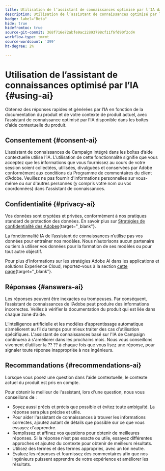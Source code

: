 ```yaml
---
title: Utilisation de l’assistant de connaissances optimisé par l’IA dans Campaign Web
description: Utilisation de l’assistant de connaissances optimisé par l’IA dans Campaign Web
badge: label="Beta"
hide: true
hidefromtoc: true
source-git-commit: 368f716e72abfe9ac22893798cf11f6fd90f2cd4
workflow-type: tm+mt
source-wordcount: '399'
ht-degree: 2%

---
```


# Utilisation de l’assistant de connaissances optimisé par l’IA {#using-ai}

Obtenez des réponses rapides et générées par l’IA en fonction de la documentation du produit et de votre contexte de produit actuel, avec l’assistant de connaissance optimisé par l’IA disponible dans les boîtes d’aide contextuelle du produit.

## Consentement {#consent-ai}

L’assistant de connaissances de Campaign intégré dans les boîtes d’aide contextuelle utilise l’IA. L’utilisation de cette fonctionnalité signifie que vous acceptez que les informations que vous fournissez au cours de votre session soient collectées, utilisées, divulguées et conservées par Adobe conformément aux conditions du Programme de commentaires du client d’Adobe. Veuillez ne pas fournir d&#39;informations personnelles sur vous-même ou sur d&#39;autres personnes (y compris votre nom ou vos coordonnées) dans l&#39;assistant de connaissances.

## Confidentialité {#privacy-ai}

Vos données sont cryptées et privées, conformément à nos pratiques standard de protection des données. En savoir plus sur [Stratégies de confidentialité des Adobes](https://www.adobe.com/fr/privacy/policy.html){target="_blank"}.

La fonctionnalité IA de l’assistant de connaissances n’utilise pas vos données pour entraîner nos modèles. Nous n’autorisons aucun partenaire ou tiers à utiliser vos données pour la formation de ses modèles ou pour tout autre objectif.

Pour plus d’informations sur les stratégies Adobe AI dans les applications et solutions Experience Cloud, reportez-vous à la section [cette page](https://business.adobe.com/products/sensei/adobe-sensei.html){target="_blank"}.

## Réponses {#answers-ai}

Les réponses peuvent être inexactes ou trompeuses. Par conséquent, l’assistant de connaissances de l’Adobe peut produire des informations incorrectes. Veillez à vérifier la documentation du produit qui est liée dans chaque zone d’aide.

L’intelligence artificielle et les modèles d’apprentissage automatique s’améliorent au fil du temps pour mieux traiter des cas d’utilisation spécifiques. L&#39;assistant de connaissances basé sur l&#39;IA de Campaign continuera à s&#39;améliorer dans les prochains mois. Nous vous conseillons vivement d’utiliser la ?? ?? à chaque fois que vous lisez une réponse, pour signaler toute réponse inappropriée à nos ingénieurs.

## Recommandations  {#recommendations-ai}

Lorsque vous posez une question dans l’aide contextuelle, le contexte actuel du produit est pris en compte.

Pour obtenir le meilleur de l&#39;assistant, lors d&#39;une question, nous vous conseillons de :

* Soyez aussi précis et précis que possible et évitez toute ambiguïté. La réponse sera plus précise et utile.
* Pour aider l&#39;assistant de connaissances à trouver les informations correctes, ajoutez autant de détails que possible sur ce que vous essayez d&#39;apprendre.
* Remplissez et affinez vos questions pour obtenir de meilleures réponses. Si la réponse n’est pas exacte ou utile, essayez différentes approches et ajoutez du contexte pour obtenir de meilleurs résultats.
* Utilisez des termes et des termes appropriés, avec un ton neutre.
* Évaluez les réponses et fournissez des commentaires afin que nos ingénieurs puissent apprendre de votre expérience et améliorer les résultats.

